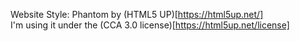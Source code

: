 Website Style: Phantom by (HTML5 UP)[https://html5up.net/]<br/>
I'm using it under the (CCA 3.0 license)[https://html5up.net/license]<br/>

